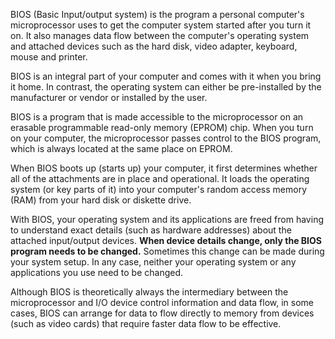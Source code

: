 BIOS (Basic Input/output system)
is the program a personal computer's microprocessor uses to get the computer system started after you turn it on. It also manages data flow between the computer's operating system and attached devices such as the hard disk, video adapter, keyboard, mouse and printer.

BIOS is an integral part of your computer and comes with it when you bring it home. 
In contrast, the operating system can either be pre-installed by the manufacturer or vendor or installed by the user.

BIOS is a program that is made accessible to the microprocessor on an erasable programmable read-only memory (EPROM) chip. 
When you turn on your computer, the microprocessor passes control to the BIOS program, which is always located at the same place on EPROM.

When BIOS boots up (starts up) your computer, it first determines whether all of the attachments are in place and operational.
It loads the operating system (or key parts of it) into your computer's random access memory (RAM) from your hard disk or diskette drive.

With BIOS, your operating system and its applications are freed from having to understand exact details (such as hardware addresses) about the attached input/output devices. 
**When device details change, only the BIOS program needs to be changed.** Sometimes this change can be made during your system setup. In any case, neither your operating system or any applications you use need to be changed.

Although BIOS is theoretically always the intermediary between the microprocessor and I/O device control information and data flow, in some cases, BIOS can arrange for data to flow directly to memory from devices (such as video cards) that require faster data flow to be effective.